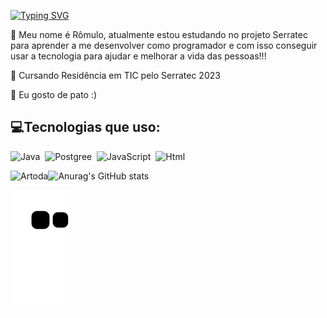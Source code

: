 [![Typing SVG](https://readme-typing-svg.herokuapp.com/?color=FFC0CB&size=35&center=true&vCenter=true&width=1000&lines=Olá+bem-vindo(a)+a+minha+casa🤙;Hello+welcome+to+my+home🤙;Ciao+benvenuto+al+mi+casa🤙;+:%29)](https://git.io/typing-svg)

🤡 Meu nome é Rômulo, atualmente estou estudando no projeto Serratec para aprender a me desenvolver como programador e com isso conseguir usar a tecnologia para ajudar e melhorar a vida das pessoas!!!

📖 Cursando Residência em TIC pelo Serratec 2023

🦆 Eu gosto de pato :)

 ## 💻Tecnologias que uso:

![Java](https://img.shields.io/badge/Java-0D1117?style=for-the-badge&logo=openjdk&logoColor=white)&nbsp;
![Postgree](https://img.shields.io/badge/-PostgreSQL-0D1117?style=for-the-badge&logo=postgresql&labelColor=0D1117)&nbsp;
![JavaScript](https://img.shields.io/badge/-JavaScript-0D1117?style=for-the-badge&logo=javascript&labelColor=0D1117)&nbsp;
![Html](https://img.shields.io/badge/-Html5-0D1117?style=for-the-badge&logo=html5&labelColor=0D1117)&nbsp;
          
<p><img align="left" src="https://github-readme-stats.vercel.app/api/top-langs?username=Artoda&show_icons=true&locale=pt-br&layout=compact&theme=radical" alt="Artoda" /></p>

![Anurag's GitHub stats](https://github-readme-stats.vercel.app/api?username=Artoda&show_icons=true&theme=radical)

![snake gif](https://github.com/Artoda/Artoda/blob/output/github-contribution-grid-snake.svg) 


